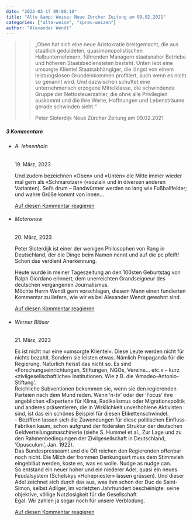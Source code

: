 ```yaml
---
date: "2023-03-17 09:00:10"
title: "Alte &amp; Weise: Neue Zürcher Zeitung am 09.02.2021"
categories: ["alte-weise", "spreu-weizen"]
author: "Alexander Wendt"
---
```


>> „Oben hat sich eine neue Aristokratie breitgemacht,
>> die aus staatlich geduldeten, quasimonopolistischen
>> Halbunternehmern, führenden Managern staatsnaher
>> Betriebe und höheren Staatsbediensteten besteht.
>> Unten lebt eine umsorgte Klientel Staatsabhängiger,
>> die längst von einem leistungslosen Grundeinkommen
>> profitiert, auch wenn es nicht so genannt wird.
>> Und dazwischen schuftet eine unternehmerisch
>> erzogene Mittelklasse, die schwindende Gruppe der
>> Nettosteuerzahler, die ohne alle Privilegien auskommt
>> und die ihre Werte, Hoffnungen und Lebensträume
>> gerade schwinden sieht.“
>> 
>> Peter Sloterdijk
>> Neue Zürcher Zeitung am 09.02.2021

<!--more-->
<h5 class="comments-h">
3 Kommentare </h5>
<ul class="commentlist">
<li class="comment even thread-even depth-1 clearfix" id="li-comment-119400">
<h6 class="author">A. Iehsenhain</h6> <span class="date">19. März, 2023</span>



Und zudem bezeichnen «Oben» und «Unten» die Mitte immer wieder mal gern als «Schmarotzer» («sozial» und in diversen anderen Varianten). Sei&#8217;s drum &#8211; Bandwürmer werden so lang wie Fußballfelder; und wahre Größe kommt von innen&#8230;

<a rel="nofollow" class="comment-reply-link" href="#comment-119400" data-commentid="119400" data-postid="16953" data-belowelement="comment-119400" data-respondelement="respond" data-replyto="Antworte auf A. Iehsenhain" aria-label="Antworte auf A. Iehsenhain">Auf diesen Kommentar reagieren</a> 


</li>
<li class="comment odd alt thread-odd thread-alt depth-1 clearfix" id="li-comment-119402">
<h6 class="author">Materonow</h6> <span class="date">20. März, 2023</span>



Peter Sloterdijk ist einer der wenigen Philosophen von Rang in Deutschland, der die Dinge beim Namen nennt und auf die pc pfeift!<br>
Schon das verdient Anerkennung.

Heute wurde in meiner Tageszeitung an den 100sten Geburtstag von Ralph Giordano erinnert, dem unerreichten Grandseigneur des deutschen vergangenen Journalismus.<br>
Möchte Herrn Wendt gern vorschlagen, diesem Mann einen fundierten Kommentar zu liefern, wie wir es bei Alexander Wendt gewohnt sind.

<a rel="nofollow" class="comment-reply-link" href="#comment-119402" data-commentid="119402" data-postid="16953" data-belowelement="comment-119402" data-respondelement="respond" data-replyto="Antworte auf Materonow" aria-label="Antworte auf Materonow">Auf diesen Kommentar reagieren</a> 


</li>
<li class="comment even thread-even depth-1 clearfix" id="li-comment-119404">
<h6 class="author">Werner Bläser</h6> <span class="date">21. März, 2023</span>



Es ist nicht nur eine «umsorgte Klientel». Diese Leute werden nicht für nichts bezahlt. Sondern sie leisten etwas. Nämlich Propaganda für die Regierung. Natürlich heisst das nicht so. Es sind «Forschungseinrichtungen, Stiftungen, NGOs, Vereine&#8230; etc.» &#8211; kurz «zivilgesellschaftliche» Institutionen. Wie z.B. die &#8216;Amadeo-Antonio-Stiftung&#8217;.<br>
Reichliche Subventionen bekommen sie, wenn sie den regierenden Parteien nach dem Mund reden. Wenn &#8216;n-tv&#8217; oder der &#8216;Focus&#8217; ihre angeblichen «Experten» für Klima, Radikalismus oder Migrationspolitik und anderes präsentieren, die in Wirklichkeit unverhohlene Aktivisten sind, ist das ein schönes Beispiel für diesen Etikettenschwindel.<br>
&#8211; Beziffern lassen sich die Zuwendungen für diese politischen Einfluss-Fabriken kaum, schon aufgrund der föderalen Struktur der deutschen Geldverteilungsmaschinerie (siehe S. Hummel et al., Zur Lage und zu den Rahmenbedingungen der Zivilgesellschaft in Deutschland, &#8216;Opusculum&#8217;, Jan. 1922).<br>
Das Bundespresseamt und die ÖR reichen den Regierenden offenbar noch nicht. Die Milch der frommen Denkungsart muss dem Stimmvieh eingebläut werden, koste es, was es wolle. Nudge as nudge can.<br>
So entstand ein neuer hoher und ein niederer Adel, quasi ein neues Feudalsystem (Schelskys «Hohepriester» lassen grüssen). Und dieser Adel zeichnet sich durch das aus, was ihm schon der Duc de Saint-Simon, selbst Adliger, im vorletzten Jahrhundert bescheinigte: seine objektive, völlige Nutzlosigkeit für die Gesellschaft.<br>
Egal. Wir zahlen ja sogar noch für unsere Verblödung.

<a rel="nofollow" class="comment-reply-link" href="#comment-119404" data-commentid="119404" data-postid="16953" data-belowelement="comment-119404" data-respondelement="respond" data-replyto="Antworte auf Werner Bläser" aria-label="Antworte auf Werner Bläser">Auf diesen Kommentar reagieren</a> 


</li>
</ul>
